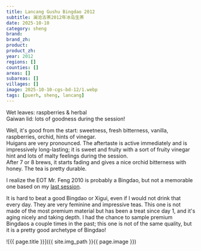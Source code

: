```yaml
---
title: Lancang Gushu Bingdao 2012
subtitle: 澜沧古茶2012年冰岛生茶
date: 2025-10-10
category: sheng
brand: 
brand_zh: 
product: 
product_zh: 
year: 2012
regions: []
counties: []
areas: []
subareas: []
villages: []
image: 2025-10-10-cgs-bd-12/1.webp
tags: [puerh, sheng, lancang]
---
```


Wet leaves: raspberries & herbal\
Gaiwan lid: lots of goodness during the session!

Well, it's good from the start: sweetness, fresh bitterness, vanilla, raspberries, orchid, hints of vinegar.\
Huigans are very pronounced. The aftertaste is active immediately and is impressively long-lasting; it is sweet and fruity with a sort of fruity vinegar hint and lots of malty feelings during the session.\
After 7 or 8 brews, it starts fading and gives a nice orchid bitterness with honey. The tea is pretty durable.

I realize the EOT Mr. Feng 2010 is probably a Bingdao, but not a memorable one based on my [last session](https://fdrx.github.io/sheng/2025/09/17/mrf-sr-10.html).

It is hard to beat a good Bingdao or Xigui, even if I would not drink that every day. They are very feminine and impressive teas. This one is not made of the most premium material but has been a treat since day 1, and it's aging nicely and taking depth. I had the chance to sample premium Bingdaos a couple times in the past; this one is not of the same quality, but it is a pretty good archetype of Bingdao!

![{{ page.title }}]({{ site.img_path }}{{ page.image }})

